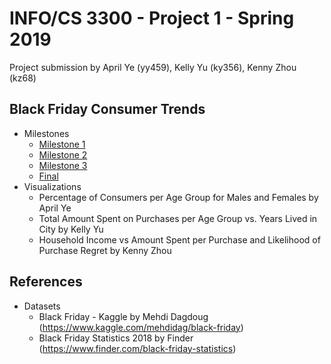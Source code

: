 # INFO/CS 3300 - Project 1 - Spring 2019
Project submission by April Ye (yy459), Kelly Yu (ky356), Kenny Zhou (kz68)
<!-- The visualizations in this project illustrate the behaviors of consumers on Black Friday in a retail store. It compares the consumer trends between different age groups and genders by analyzing the amount spent on purchases on this popular shopping day in the United States. -->

## Black Friday Consumer Trends
- Milestones
  - [Milestone 1](p1m1.pdf)
  - [Milestone 2](p1m2.pdf)
  - [Milestone 3](p1m3.pdf)
  - [Final](p1fin.pdf)
- Visualizations
  - Percentage of Consumers per Age Group for Males and Females by April Ye
  - Total Amount Spent on Purchases per Age Group vs. Years Lived in City by Kelly Yu
  - Household Income vs Amount Spent per Purchase and Likelihood of Purchase Regret by Kenny Zhou

## References
- Datasets
  - Black Friday - Kaggle by Mehdi Dagdoug (https://www.kaggle.com/mehdidag/black-friday)
  - Black Friday Statistics 2018 by Finder (https://www.finder.com/black-friday-statistics)
